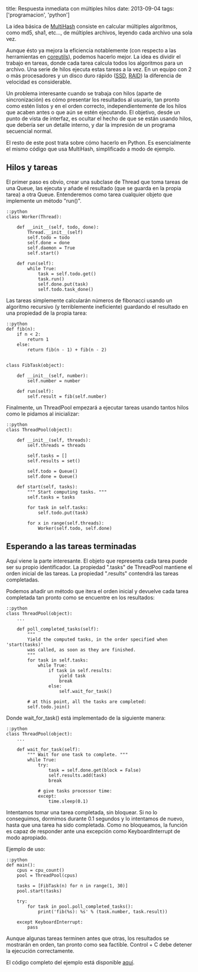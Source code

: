 title: Respuesta inmediata con múltiples hilos
date: 2013-09-04
tags: ['programacion', 'python']

La idea básica de [MultiHash][] consiste en calcular múltiples algoritmos,
como md5, sha1, etc..., de múltiples archivos, leyendo cada archivo
una sola vez.

[MultiHash]: https://github.com/Beluki/MultiHash

Aunque ésto ya mejora la eficiencia notablemente (con respecto a las
herramientas en [coreutils][]), podemos hacerlo mejor. La idea es dividir
el trabajo en tareas, donde cada tarea calcula todos los algoritmos para
un archivo. Una serie de hilos ejecuta estas tareas a la vez. En un equipo
con 2 o más procesadores y un disco duro rápido ([SSD][], [RAID][])
la diferencia de velocidad es considerable.

[coreutils]: http://www.gnu.org/software/coreutils
[SSD]: http://es.wikipedia.org/wiki/SSD
[RAID]: http://es.wikipedia.org/wiki/RAID

Un problema interesante cuando se trabaja con hilos (aparte de sincronización)
es cómo presentar los resultados al usuario, tan pronto como estén listos y
en el orden correcto, independientemente de los hilos que acaben antes o que
aún se estén ejecutando. El objetivo, desde un punto de vista de interfaz, es
ocultar el hecho de que se están usando hilos, que debería ser un detalle
interno, y dar la impresión de un programa secuencial normal.

El resto de este post trata sobre cómo hacerlo en Python. Es esencialmente el
mismo código que usa MultiHash, simplificado a modo de ejemplo.

## Hilos y tareas

El primer paso es obvio, crear una subclase de Thread que toma tareas de una
Queue, las ejecuta y añade el resultado (que se guarda en la propia tarea)
a otra Queue. Entenderemos como tarea cualquier objeto que implemente un
método "run()".

    ::python
    class Worker(Thread):

        def __init__(self, todo, done):
            Thread.__init__(self)
            self.todo = todo
            self.done = done
            self.daemon = True
            self.start()

        def run(self):
            while True:
                task = self.todo.get()
                task.run()
                self.done.put(task)
                self.todo.task_done()

Las tareas simplemente calcularán números de fibonacci usando un algoritmo
recursivo (y terriblemente ineficiente) guardando el resultado en una
propiedad de la propia tarea:

    ::python
    def fib(n):
        if n < 2:
            return 1
        else:
            return fib(n - 1) + fib(n - 2)


    class FibTask(object):

        def __init__(self, number):
            self.number = number

        def run(self):
            self.result = fib(self.number)

Finalmente, un ThreadPool empezará a ejecutar tareas usando tantos hilos
como le pidamos al inicializar:

    ::python
    class ThreadPool(object):

        def __init__(self, threads):
            self.threads = threads

            self.tasks = []
            self.results = set()

            self.todo = Queue()
            self.done = Queue()

        def start(self, tasks):
            """ Start computing tasks. """
            self.tasks = tasks

            for task in self.tasks:
                self.todo.put(task)

            for x in range(self.threads):
                Worker(self.todo, self.done)

## Esperando a las tareas terminadas

Aquí viene la parte interesante. El objeto que representa cada tarea
puede ser su propio identificador. La propiedad ".tasks" de ThreadPool
mantiene el orden inicial de las tareas. La propiedad ".results" contendrá
las tareas completadas.

Podemos añadir un método que itera el orden inicial y devuelve cada
tarea completada tan pronto como se encuentre en los resultados:

    ::python
    class ThreadPool(object):
        ...

        def poll_completed_tasks(self):
            """
            Yield the computed tasks, in the order specified when 'start(tasks)'
            was called, as soon as they are finished.
            """
            for task in self.tasks:
                while True:
                    if task in self.results:
                        yield task
                        break
                    else:
                        self.wait_for_task()

            # at this point, all the tasks are completed:
            self.todo.join()

Donde wait_for_task() está implementado de la siguiente manera:

    ::python
    class ThreadPool(object):
        ...

        def wait_for_task(self):
            """ Wait for one task to complete. """
            while True:
                try:
                    task = self.done.get(block = False)
                    self.results.add(task)
                    break

                # give tasks processor time:
                except:
                    time.sleep(0.1)

Intentamos tomar una tarea completada, sin bloquear. Si no lo conseguimos,
dormimos durante 0.1 segundos y lo intentamos de nuevo, hasta que una tarea
ha sido completada. Como no bloqueamos, la función es capaz de responder
ante una excepción como KeyboardInterrupt de modo apropiado.

Ejemplo de uso:

    ::python
    def main():
        cpus = cpu_count()
        pool = ThreadPool(cpus)

        tasks = [FibTask(n) for n in range(1, 30)]
        pool.start(tasks)

        try:
            for task in pool.poll_completed_tasks():
                print('fib(%s): %s' % (task.number, task.result))

        except KeyboardInterrupt:
            pass

Aunque algunas tareas terminen antes que otras, los resultados se mostrarán
en orden, tan pronto como sea factible. Control + C debe detener la ejecución
correctamente.

El código completo del ejemplo está disponible [aquí](https://github.com/Beluki/Misc/blob/master/Source/ThreadPool/ThreadPool.py).

